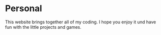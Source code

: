 # Personal
This website brings together all of my coding.
I hope you enjoy it und have fun with the little projects and games.
